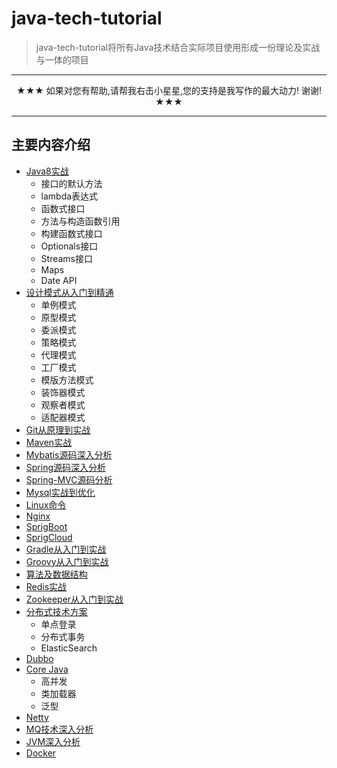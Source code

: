 # java-tech-tutorial
> java-tech-tutorial将所有Java技术结合实际项目使用形成一份理论及实战与一体的项目

---

<p align="center">
 ★★★ 如果对您有帮助,请帮我右击小星星,您的支持是我写作的最大动力! 谢谢! ★★★
</p>

---

## 主要内容介绍
* [Java8实战](#Java8)
   * 接口的默认方法
   * lambda表达式
   * 函数式接口
   * 方法与构造函数引用
   * 构建函数式接口
   * Optionals接口
   * Streams接口
   * Maps
   * Date API
* [设计模式从入门到精通](#design-pattern)
    * 单例模式
    * 原型模式
    * 委派模式
    * 策略模式
    * 代理模式
    * 工厂模式
    * 模版方法模式
    * 装饰器模式
    * 观察者模式
    * 适配器模式
* [Git从原理到实战](#git)
* [Maven实战](#maven)
* [Mybatis源码深入分析](#mybatis)
* [Spring源码深入分析](#spring)
* [Spring-MVC源码分析](#springmvc)
* [Mysql实战到优化](#mysql)
* [Linux命令](#linux)
* [Nginx](#nginx)
* [SprigBoot](#springboot)
* [SprigCloud](#springcloud)
* [Gradle从入门到实战](#gradle)
* [Groovy从入门到实战](#groovy)
* [算法及数据结构](#suanfa)
* [Redis实战](#redis)
* [Zookeeper从入门到实战](#zookeeper)
* [分布式技术方案](#distributed)
   * 单点登录
   * 分布式事务
   * ElasticSearch
* [Dubbo](#dubbo)
* [Core Java](#core-java)
   * 高并发
   * 类加载器
   * 泛型
* [Netty](#Netty)
* [MQ技术深入分析](#MQ)
* [JVM深入分析](#JVM)
* [Docker](#docker)

